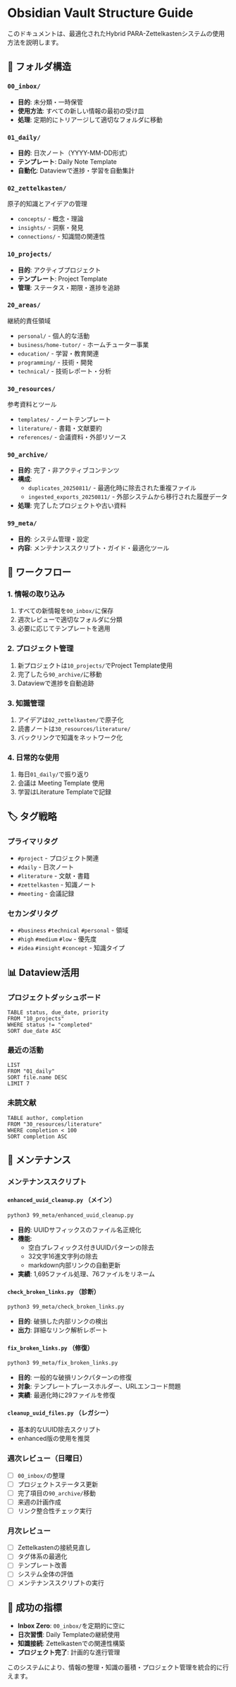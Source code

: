# Obsidian Vault Structure Guide

このドキュメントは、最適化されたHybrid PARA-Zettelkastenシステムの使用方法を説明します。

## 📁 フォルダ構造

### `00_inbox/`
- **目的**: 未分類・一時保管
- **使用方法**: すべての新しい情報の最初の受け皿
- **処理**: 定期的にトリアージして適切なフォルダに移動

### `01_daily/`  
- **目的**: 日次ノート（YYYY-MM-DD形式）
- **テンプレート**: Daily Note Template
- **自動化**: Dataviewで進捗・学習を自動集計

### `02_zettelkasten/`
原子的知識とアイデアの管理
- `concepts/` - 概念・理論
- `insights/` - 洞察・発見  
- `connections/` - 知識間の関連性

### `10_projects/`
- **目的**: アクティブプロジェクト
- **テンプレート**: Project Template
- **管理**: ステータス・期限・進捗を追跡

### `20_areas/`
継続的責任領域
- `personal/` - 個人的な活動
- `business/home-tutor/` - ホームチューター事業
- `education/` - 学習・教育関連
- `programming/` - 技術・開発
- `technical/` - 技術レポート・分析

### `30_resources/`
参考資料とツール
- `templates/` - ノートテンプレート
- `literature/` - 書籍・文献要約
- `references/` - 会議資料・外部リソース

### `90_archive/`
- **目的**: 完了・非アクティブコンテンツ
- **構成**:
  - `duplicates_20250811/` - 最適化時に除去された重複ファイル
  - `ingested_exports_20250811/` - 外部システムから移行された履歴データ
- **処理**: 完了したプロジェクトや古い資料

### `99_meta/`
- **目的**: システム管理・設定
- **内容**: メンテナンススクリプト・ガイド・最適化ツール

## 🔄 ワークフロー

### 1. 情報の取り込み
1. すべての新情報を`00_inbox/`に保存
2. 週次レビューで適切なフォルダに分類
3. 必要に応じてテンプレートを適用

### 2. プロジェクト管理
1. 新プロジェクトは`10_projects/`でProject Template使用
2. 完了したら`90_archive/`に移動
3. Dataviewで進捗を自動追跡

### 3. 知識管理
1. アイデアは`02_zettelkasten/`で原子化
2. 読書ノートは`30_resources/literature/`
3. バックリンクで知識をネットワーク化

### 4. 日常的な使用
1. 毎日`01_daily/`で振り返り
2. 会議は Meeting Template 使用
3. 学習はLiterature Templateで記録

## 🏷️ タグ戦略

### プライマリタグ
- `#project` - プロジェクト関連
- `#daily` - 日次ノート
- `#literature` - 文献・書籍
- `#zettelkasten` - 知識ノート
- `#meeting` - 会議記録

### セカンダリタグ
- `#business` `#technical` `#personal` - 領域
- `#high` `#medium` `#low` - 優先度
- `#idea` `#insight` `#concept` - 知識タイプ

## 📊 Dataview活用

### プロジェクトダッシュボード
```dataview
TABLE status, due_date, priority
FROM "10_projects"
WHERE status != "completed"
SORT due_date ASC
```

### 最近の活動
```dataview  
LIST
FROM "01_daily"
SORT file.name DESC
LIMIT 7
```

### 未読文献
```dataview
TABLE author, completion
FROM "30_resources/literature"
WHERE completion < 100
SORT completion ASC
```

## 🔧 メンテナンス

### メンテナンススクリプト

#### `enhanced_uuid_cleanup.py` （メイン）
```bash
python3 99_meta/enhanced_uuid_cleanup.py
```
- **目的**: UUIDサフィックスのファイル名正規化
- **機能**: 
  - 空白プレフィックス付きUUIDパターンの除去
  - 32文字16進文字列の除去
  - markdown内部リンクの自動更新
- **実績**: 1,695ファイル処理、76ファイルをリネーム

#### `check_broken_links.py` （診断）
```bash
python3 99_meta/check_broken_links.py
```
- **目的**: 破損した内部リンクの検出
- **出力**: 詳細なリンク解析レポート

#### `fix_broken_links.py` （修復）
```bash
python3 99_meta/fix_broken_links.py
```
- **目的**: 一般的な破損リンクパターンの修復
- **対象**: テンプレートプレースホルダー、URLエンコード問題
- **実績**: 最適化時に29ファイルを修復

#### `cleanup_uuid_files.py` （レガシー）
- 基本的なUUID除去スクリプト
- enhanced版の使用を推奨

### 週次レビュー（日曜日）
- [ ] `00_inbox/`の整理
- [ ] プロジェクトステータス更新
- [ ] 完了項目の`90_archive/`移動
- [ ] 来週の計画作成
- [ ] リンク整合性チェック実行

### 月次レビュー
- [ ] Zettelkastenの接続見直し
- [ ] タグ体系の最適化
- [ ] テンプレート改善
- [ ] システム全体の評価
- [ ] メンテナンススクリプトの実行

## 🎯 成功の指標

- **Inbox Zero**: `00_inbox/`を定期的に空に
- **日次習慣**: Daily Templateの継続使用
- **知識接続**: Zettelkastenでの関連性構築
- **プロジェクト完了**: 計画的な進行管理

このシステムにより、情報の整理・知識の蓄積・プロジェクト管理を統合的に行えます。